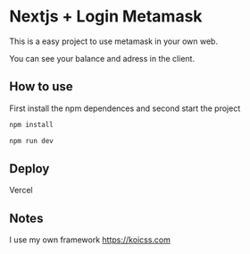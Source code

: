 # Nextjs + Login Metamask 

This is a easy project to use metamask in your own web.

You can see your balance and adress in the client.

## How to use

First install the npm dependences and second start the project

```bash
npm install

npm run dev
```
## Deploy
Vercel

## Notes
I use my own framework https://koicss.com


